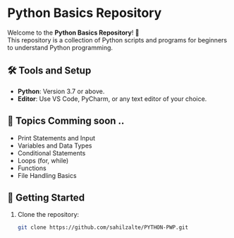 # Python Basics Repository

Welcome to the **Python Basics Repository**! 🐍  
This repository is a collection of Python scripts and programs for beginners to understand Python programming.

## 🛠️ Tools and Setup
- **Python**: Version 3.7 or above.
- **Editor**: Use VS Code, PyCharm, or any text editor of your choice.

## 📖 Topics Comming soon ..
- Print Statements and Input
- Variables and Data Types
- Conditional Statements
- Loops (for, while)
- Functions
- File Handling Basics

## 🚀 Getting Started
1. Clone the repository:
   ```bash
   git clone https://github.com/sahilzalte/PYTHON-PWP.git
